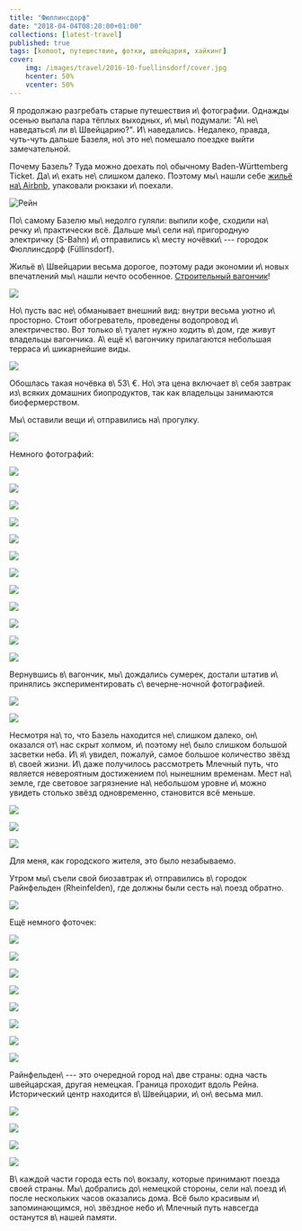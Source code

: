 ```yaml
---
title: "Фюллинсдорф"
date: "2018-04-04T08:20:00+01:00"
collections: [latest-travel]
published: true
tags: [komoot, путешествие, фотки, швейцария, хайкинг]
cover:
    img: /images/travel/2016-10-fuellinsdorf/cover.jpg
    hcenter: 50%
    vcenter: 50%
---
```


Я продолжаю разгребать старые путешествия и\ фотографии. Однажды осенью
выпала пара тёплых выходных, и\ мы\ подумали: "А\ не\ наведаться\ ли
в\ Швейцарию?". И\ наведались. Недалеко, правда, чуть-чуть дальше
Базеля, но\ это не\ помешало поездке выйти замечательной.

<!--more-->

Почему Базель? Туда можно доехать по\ обычному Baden-Württemberg Ticket.
Да\ и\ ехать не\ слишком далеко. Поэтому мы\ нашли себе [жильё
на\ Airbnb][airbnb], упаковали рюкзаки и\ поехали.

![Рейн](/images/travel/2016-10-fuellinsdorf/basel-rhein.jpg)

По\ самому Базелю мы\ недолго гуляли: выпили кофе, сходили на\ речку
и\ практически всё. Дальше мы\ сели на\ пригородную электричку (S-Bahn)
и\ отправились к\ месту ночёвки\ --- городок Фюллинсдорф (Füllinsdorf).

Жильё в\ Швейцарии весьма дорогое, поэтому ради экономии и\ новых
впечатлений мы\ нашли нечто особенное. [Строительный вагончик][airbnb]!

![](/images/travel/2016-10-fuellinsdorf/home.jpg)

Но\ пусть вас не\ обманывает внешний вид: внутри весьма уютно
и\ просторно. Стоит обогреватель, проведены водопровод и\ электричество.
Вот только в\ туалет нужно ходить в\ дом, где живут владельцы вагончика.
А\ ещё к\ вагончику прилагаются небольшая терраса и\ шикарнейшие виды.

![](/images/travel/2016-10-fuellinsdorf/home-window.jpg)

Обошлась такая ночёвка в\ 53\ €. Но\ эта цена включает в\ себя завтрак
из\ всяких домашних биопродуктов, так как владельцы занимаются
биофермерством.

Мы\ оставили вещи и\ отправились на\ прогулку.

![](iframe:https://www.komoot.de/tour/12833246/embed)

Немного фотографий:

![](/images/travel/2016-10-fuellinsdorf/fuellinsdorf-1.jpg)

![](/images/travel/2016-10-fuellinsdorf/fuellinsdorf-2.jpg)

![](/images/travel/2016-10-fuellinsdorf/fuellinsdorf-3.jpg)

![](/images/travel/2016-10-fuellinsdorf/fuellinsdorf-4.jpg)

![](/images/travel/2016-10-fuellinsdorf/fuellinsdorf-5.jpg)

![](/images/travel/2016-10-fuellinsdorf/fuellinsdorf-6.jpg)

![](/images/travel/2016-10-fuellinsdorf/fuellinsdorf-7.jpg)

![](/images/travel/2016-10-fuellinsdorf/fuellinsdorf-8.jpg)

![](/images/travel/2016-10-fuellinsdorf/fuellinsdorf-9.jpg)

![](/images/travel/2016-10-fuellinsdorf/fuellinsdorf-10.jpg)

![](/images/travel/2016-10-fuellinsdorf/fuellinsdorf-11.jpg)

![](/images/travel/2016-10-fuellinsdorf/fuellinsdorf-12.jpg)

Вернувшись в\ вагончик, мы\ дождались сумерек, достали штатив
и\ принялись экспериментировать с\ вечерне-ночной фотографией.

![](/images/travel/2016-10-fuellinsdorf/evening-1.jpg)

![](/images/travel/2016-10-fuellinsdorf/evening-2.jpg)

Несмотря на\ то, что Базель находится не\ слишком далеко, он\ оказался
от\ нас скрыт холмом, и\ поэтому не\ было слишком большой засветки неба.
И\ я\ увидел, пожалуй, самое большое количество звёзд в\ своей жизни.
И\ даже получилось рассмотреть Млечный путь, что является невероятным
достижением по\ нынешним временам. Мест на\ земле, где световое
загрязнение на\ небольшом уровне и\ можно увидеть столько звёзд
одновременно, становится всё меньше.

![](/images/travel/2016-10-fuellinsdorf/milky-way-1.jpg)

![](/images/travel/2016-10-fuellinsdorf/milky-way-2.jpg)

![](/images/travel/2016-10-fuellinsdorf/milky-way-3.jpg)

Для меня, как городского жителя, это было незабываемо.

Утром мы\ съели свой биозавтрак и\ отправились в\ городок Райнфельден
(Rheinfelden), где должны были сесть на\ поезд обратно.

![](iframe:https://www.komoot.de/tour/12848396/embed)

Ещё немного фоточек:

![](/images/travel/2016-10-fuellinsdorf/rheinfelden-1.jpg)

![](/images/travel/2016-10-fuellinsdorf/rheinfelden-2.jpg)

![](/images/travel/2016-10-fuellinsdorf/rheinfelden-3.jpg)

![](/images/travel/2016-10-fuellinsdorf/rheinfelden-4.jpg)

![](/images/travel/2016-10-fuellinsdorf/rheinfelden-5.jpg)

![](/images/travel/2016-10-fuellinsdorf/rheinfelden-6.jpg)

![](/images/travel/2016-10-fuellinsdorf/rheinfelden-7.jpg)

![](/images/travel/2016-10-fuellinsdorf/rheinfelden-8.jpg)

Райнфельден\ --- это очередной город на\ две страны: одна часть
швейцарская, другая немецкая. Граница проходит вдоль Рейна. Исторический
центр находится в\ Швейцарии, и\ он\ весьма мил.

![](/images/travel/2016-10-fuellinsdorf/rheinfelden-9.jpg)

![](/images/travel/2016-10-fuellinsdorf/rheinfelden-10.jpg)

![](/images/travel/2016-10-fuellinsdorf/rheinfelden-11.jpg)

![](/images/travel/2016-10-fuellinsdorf/rheinfelden-12.jpg)

В\ каждой части города есть по\ вокзалу, которые принимают поезда своей
страны. Мы\ добрались до\ немецкой стороны, сели на\ поезд и\ после
нескольких часов оказались дома. Всё было красивым и\ запоминающимся,
но\ звёздное небо и\ Млечный путь навсегда останутся в\ нашей памяти.

[airbnb]: https://www.airbnb.de/rooms/14444011
